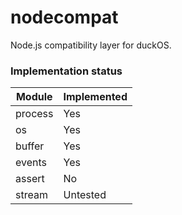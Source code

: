 # nodecompat
Node.js compatibility layer for duckOS.
### Implementation status
| Module  | Implemented |
|---------|-------------|
| process | Yes         |
| os      | Yes         |
| buffer  | Yes         |
| events  | Yes         |
| assert  | No          |
| stream  | Untested    |
